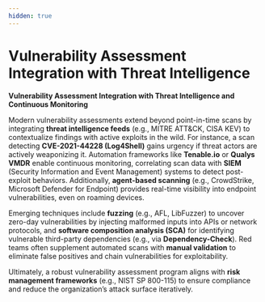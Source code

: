 ```yaml
---
hidden: true
---
```


# Vulnerability Assessment Integration with Threat Intelligence

**Vulnerability Assessment Integration with Threat Intelligence and Continuous Monitoring**

Modern vulnerability assessments extend beyond point-in-time scans by integrating **threat intelligence feeds** (e.g., MITRE ATT\&CK, CISA KEV) to contextualize findings with active exploits in the wild. For instance, a scan detecting **CVE-2021-44228 (Log4Shell)** gains urgency if threat actors are actively weaponizing it. Automation frameworks like **Tenable.io** or **Qualys VMDR** enable continuous monitoring, correlating scan data with **SIEM** (Security Information and Event Management) systems to detect post-exploit behaviors. Additionally, **agent-based scanning** (e.g., CrowdStrike, Microsoft Defender for Endpoint) provides real-time visibility into endpoint vulnerabilities, even on roaming devices.

Emerging techniques include **fuzzing** (e.g., AFL, LibFuzzer) to uncover zero-day vulnerabilities by injecting malformed inputs into APIs or network protocols, and **software composition analysis (SCA)** for identifying vulnerable third-party dependencies (e.g., via **Dependency-Check**). Red teams often supplement automated scans with **manual validation** to eliminate false positives and chain vulnerabilities for exploitability.

Ultimately, a robust vulnerability assessment program aligns with **risk management frameworks** (e.g., NIST SP 800-115) to ensure compliance and reduce the organization’s attack surface iteratively.
